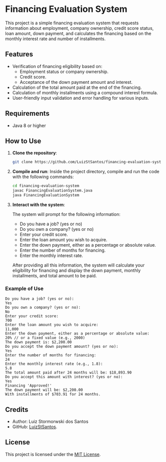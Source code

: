 # Financing Evaluation System

This project is a simple financing evaluation system that requests information about employment, company ownership, credit score status, loan amount, down payment, and calculates the financing based on the monthly interest rate and number of installments.

## Features

- Verification of financing eligibility based on:
    - Employment status or company ownership.
    - Credit score.
    - Acceptance of the down payment amount and interest.
- Calculation of the total amount paid at the end of the financing.
- Calculation of monthly installments using a compound interest formula.
- User-friendly input validation and error handling for various inputs.

## Requirements

- Java 8 or higher

## How to Use

1. **Clone the repository**:

    ```bash
    git clone https://github.com/LuizStSantos/financing-evaluation-system.git
    ```

2. **Compile and run**:
   Inside the project directory, compile and run the code with the following commands:

    ```bash
    cd financing-evaluation-system
    javac FinancingEvaluationSystem.java
    java FinancingEvaluationSystem
    ```

3. **Interact with the system**:

   The system will prompt for the following information:
    - Do you have a job? (yes or no)
    - Do you own a company? (yes or no)
    - Enter your credit score.
    - Enter the loan amount you wish to acquire.
    - Enter the down payment, either as a percentage or absolute value.
    - Enter the number of months for financing.
    - Enter the monthly interest rate.

   After providing all this information, the system will calculate your eligibility for financing and display the down payment, monthly installments, and total amount to be paid.

### Example of Use
```text
Do you have a job? (yes or no): 
Yes
Do you own a company? (yes or no): 
No
Enter your credit score: 
700
Enter the loan amount you wish to acquire: 
11,000
Enter the down payment, either as a percentage or absolute value: 
20% // or a fixed value (e.g., 2000)
The down payment is: $2,200.00
Do you accept the down payment amount? (yes or no): 
Yes
Enter the number of months for financing: 
24
Enter the monthly interest rate (e.g., 1.8): 
5.8
The total amount paid after 24 months will be: $18,893.90
Do you accept this amount with interest? (yes or no): 
Yes
Financing 'Approved!'
The down payment will be: $2,200.00
With installments of $703.91 for 24 months.

```

## Credits
- Author: Luiz Stormorwski dos Santos
- GitHub: [LuizStSantos](https://github.com/LuizStSantos).

## License

This project is licensed under the [MIT License](https://opensource.org/license/mit).
